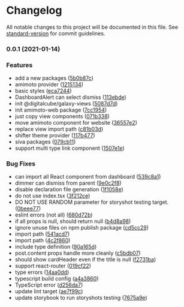 # Changelog

All notable changes to this project will be documented in this file. See [standard-version](https://github.com/conventional-changelog/standard-version) for commit guidelines.

### 0.0.1 (2021-01-14)


### Features

* add a new packages ([5b0b87c](https://github.com/digitalcube/galaxy/commit/5b0b87ce3b668334be8e8c74d05acf0870c8d051))
* amimoto provider ([1215134](https://github.com/digitalcube/galaxy/commit/12151345f2d92c8feaa545da7dbb7f3346c4ca28))
* basic styles ([eca7244](https://github.com/digitalcube/galaxy/commit/eca7244ad33bba879a5d1aff2e949a66d605e6f9))
* DashboardAlert can select dismiss ([113ebde](https://github.com/digitalcube/galaxy/commit/113ebde8f84436586c97bd776f994e24bdfb3bef))
* init @digitalcube/galaxy-views ([5087d7d](https://github.com/digitalcube/galaxy/commit/5087d7d194365b88605436667b27e5f2ed9a6e15))
* init amimoto-web package ([7cc1954](https://github.com/digitalcube/galaxy/commit/7cc1954ef19ab2906168a75f52a030873aed35b8))
* just copy view components ([071b338](https://github.com/digitalcube/galaxy/commit/071b3382de2176102f4736e84da1ec5ba9c9d1f6))
* move amimoto component for website ([36557e2](https://github.com/digitalcube/galaxy/commit/36557e235826259e086b7d7a051541c0dbd7a1c6))
* replace view import path ([c81b03d](https://github.com/digitalcube/galaxy/commit/c81b03dda0c1c8e237507f9f325c2d3138b6a475))
* shifter theme provider ([117b477](https://github.com/digitalcube/galaxy/commit/117b477ae1bf58d25bdb1ad205c74970647f77d7))
* siva packages ([079cb11](https://github.com/digitalcube/galaxy/commit/079cb113d051fb1dea71832997cdddaeafc150d4))
* support multi type link component ([1507e1e](https://github.com/digitalcube/galaxy/commit/1507e1ee538028ab099c0936daefb9a30fbae1dc))


### Bug Fixes

* can import all React component from dashboard ([539c8a1](https://github.com/digitalcube/galaxy/commit/539c8a1e0ff7f97fdf5054c76dada1f7ffa4ff48))
* dimmer can dismiss from parent ([9e0c2f8](https://github.com/digitalcube/galaxy/commit/9e0c2f8469265a76211a5c171a5cbaeb352959cf))
* disable declaration file generation ([1f1058e](https://github.com/digitalcube/galaxy/commit/1f1058e77bbdb56ef51352297a42c195916ec2f9))
* do not use index.tsx ([3f212ce](https://github.com/digitalcube/galaxy/commit/3f212ce3f0cf043ec5e18c1a23e53bac5972068b))
* DO NOT USE RANDOM parameter for storyshot testing target. ([0beee77](https://github.com/digitalcube/galaxy/commit/0beee77566ac124ae51977440f56e1320780961e))
* eslint errors (not all) ([680d72b](https://github.com/digitalcube/galaxy/commit/680d72b530788089eb8fe72eb8eb5d5ef7beb91a))
* if all props is null, should return null ([b4d8a98](https://github.com/digitalcube/galaxy/commit/b4d8a9822ecf1a708b1cdb7df1a2b1a766005a05))
* ignore unuse files on npm publish package ([cd5cc29](https://github.com/digitalcube/galaxy/commit/cd5cc2911973b8a62f9ade72387d411aa5c84541))
* import path ([541acd7](https://github.com/digitalcube/galaxy/commit/541acd7e5f8e02799584e6fae61911f7b8be4fa3))
* import path ([4c2f860](https://github.com/digitalcube/galaxy/commit/4c2f860f87ff0efa7cbfc6ed7bb251efa2eaff87))
* include type definition ([90a165d](https://github.com/digitalcube/galaxy/commit/90a165daf7e880237cce41f79e4188c41057227a))
* post.content props handle more cleanly ([c5bdb07](https://github.com/digitalcube/galaxy/commit/c5bdb07aac06df2757ded64205e7e2b8baa5881c))
* should show cardHeader even if the title is null ([f2731ba](https://github.com/digitalcube/galaxy/commit/f2731ba39a2c2f6d2748bc312f0d170cabd9613e))
* support react-router ([019cf22](https://github.com/digitalcube/galaxy/commit/019cf222eaf879b313c695d4dce3f6f7bb1c22ba))
* type errors ([14aa0dd](https://github.com/digitalcube/galaxy/commit/14aa0dd92660144cde1437570d17cf5d69de24a6))
* typescript build config ([a4a3860](https://github.com/digitalcube/galaxy/commit/a4a386065d5e40e41585650f9c21203f210ac70c))
* TypeScript error ([d256da7](https://github.com/digitalcube/galaxy/commit/d256da788156796171801531934abc545aa639a3))
* update lint target ([ae7f99c](https://github.com/digitalcube/galaxy/commit/ae7f99cba990554d1743eb0d507baa49649ad841))
* update storybook to run storyshots testing ([7675a9e](https://github.com/digitalcube/galaxy/commit/7675a9e11d0f8b85fab008758d83a9a955ed2a31))
